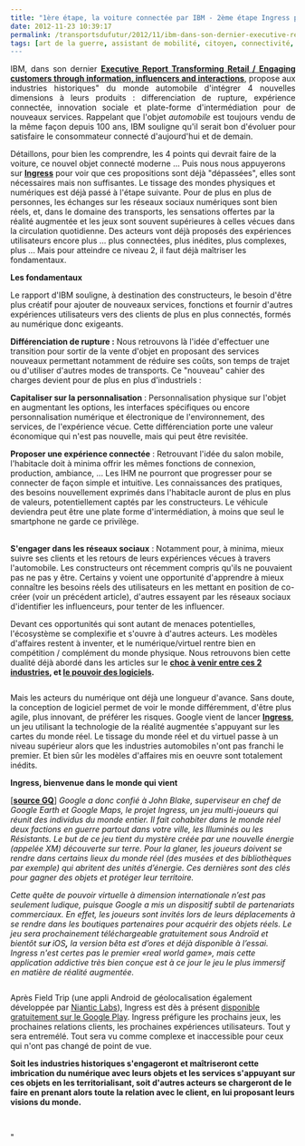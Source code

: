 ```yaml
---
title: "1ère étape, la voiture connectée par IBM - 2ème étape Ingress par Google"
date: 2012-11-23 10:39:17
permalink: /transportsdufutur/2012/11/ibm-dans-son-dernier-executive-report-tranforming-retail-engaging-customers-through-information-influencers-and-interacti.html
tags: [art de la guerre, assistant de mobilité, citoyen, connectivité, économie de l'expérience, google, innovation, intelligence collective, internet, internet des objets, pensée complexe]
---
```


<p style="text-align: justify">IBM, dans son dernier <strong><a href="http://www-935.ibm.com/services/us/gbs/thoughtleadership/ibv-transforming-automotive-retail.html" target="_blank">Executive Report Transforming Retail / Engaging customers through information, influencers and interactions</a></strong>, propose aux industries historiques" du monde automobile d'intégrer 4 nouvelles dimensions à leurs produits : differenciation de rupture, expérience connectée, innovation sociale et plate-forme d'intermédiation pour de nouveaux services. Rappelant que l'objet <em>automobile</em> est toujours vendu de la même façon depuis 100 ans, IBM souligne qu'il serait bon d'évoluer pour satisfaire le consommateur connecté d'aujourd'hui et de demain.</p> <p style=""text-align: justify"">Détaillons, pour bien les comprendre, les 4 points qui devrait faire de la voiture, ce nouvel objet connecté moderne ... Puis nous nous appuyerons sur <strong><a href=""https://play.google.com/store/apps/details?id=com.nianticproject.ingress"" target=""_blank"">Ingress</a></strong> pour voir que ces propositions sont déjà "dépassées", elles sont nécessaires mais non suffisantes. Le tissage des mondes physiques et numériques est déjà passé à l'étape suivante. Pour de plus en plus de personnes, les échanges sur les réseaux sociaux numériques sont bien réels, et, dans le domaine des transports, les sensations offertes par la réalité augmentée et les jeux sont souvent supérieures à celles vécues dans la circulation quotidienne. Des acteurs vont déjà proposés des expériences utilisateurs encore plus ... plus connectées, plus inédites, plus complexes, plus ... Mais pour atteindre ce niveau 2, il faut déjà maîtriser les fondamentaux.</p>   <!--more-->  <p style=""text-align: justify""><strong>Les fondamentaux</strong></p> <p style=""text-align: justify"">Le rapport d'IBM souligne, à destination des constructeurs, le besoin d'être plus créatif pour ajouter de nouveaux services, fonctions et fournir d'autres expériences utilisateurs vers des clients de plus en plus connectés, formés au numérique donc exigeants.</p> <p style=""text-align: justify""> <a class=""asset-img-link"" href="https://gabrielplassat.github.io/transportsdufutur/wp-content/uploads/sites/6/old/6a0120a66d2ad4970b017c33de95ee970b-pi.jpg""><img alt=""Ibm1"" border=""0"" class=""asset  asset-image at-xid-6a0120a66d2ad4970b017c33de95ee970b image-full"" src=""/wp-content/uploads/sites/6/old/6a0120a66d2ad4970b017c33de95ee970b-800wi.jpg"" title=""Ibm1"" /></a><br /><strong>Différenciation de rupture :</strong> Nous retrouvons là l'idée d'effectuer une transition pour sortir de la vente d'objet en proposant des services nouveaux permettant notamment de réduire ses coûts, son temps de trajet ou d'utiliser d'autres modes de transports. Ce "nouveau" cahier des charges devient pour de plus en plus d'industriels :</p> <p style=""text-align: justify""> <a class=""asset-img-link"" href="https://gabrielplassat.github.io/transportsdufutur/wp-content/uploads/sites/6/old/6a0120a66d2ad4970b017c33de9a83970b-pi.jpg""><img alt=""Ibm2"" border=""0"" class=""asset  asset-image at-xid-6a0120a66d2ad4970b017c33de9a83970b image-full"" src=""/wp-content/uploads/sites/6/old/6a0120a66d2ad4970b017c33de9a83970b-800wi.jpg"" title=""Ibm2"" /></a><br /><strong>Capitaliser sur la personnalisation</strong> : Personnalisation physique sur l'objet en augmentant les options, les interfaces spécifiques ou encore personnalisation numérique et électronique de l'environnement, des services, de l'expérience vécue. Cette différenciation porte une valeur économique qui n'est pas nouvelle, mais qui peut être revisitée.</p> <p style=""text-align: justify""><strong>Proposer une expérience connectée</strong> : Retrouvant l'idée du salon mobile, l'habitacle doit à minima offrir les mêmes fonctions de connexion, production, ambiance, ... Les IHM ne pourront que progresser pour se connecter de façon simple et intuitive. Les connaissances des pratiques, des besoins nouvellement exprimés dans l'habitacle auront de plus en plus de valeurs, potentiellement captés par les constructeurs. Le véhicule deviendra peut être une plate forme d'intermédiation, à moins que seul le smartphone ne garde ce privilège. </p> <p style=""text-align: justify"">  <a class=""asset-img-link"" href="https://gabrielplassat.github.io/transportsdufutur/wp-content/uploads/sites/6/old/6a0120a66d2ad4970b017d3e0d79ba970c-pi.jpg""><img alt=""Ibm3"" border=""0"" class=""asset  asset-image at-xid-6a0120a66d2ad4970b017d3e0d79ba970c image-full"" src=""/wp-content/uploads/sites/6/old/6a0120a66d2ad4970b017d3e0d79ba970c-800wi.jpg"" title=""Ibm3"" /></a><br /><strong>S'engager dans les réseaux sociaux</strong> : Notamment pour, à minima, mieux suivre ses clients et les retours de leurs expériences vécues à travers l'automobile. Les constructeurs ont récemment compris qu'ils ne pouvaient pas ne pas y être. Certains y voient une opportunité d'apprendre à mieux connaître les besoins réels des utilisateurs en les mettant en position de co-créer (voir un précédent article), d'autres essayent par les réseaux sociaux d'identifier les influenceurs, pour tenter de les influencer.</p> <p style=""text-align: justify"">Devant ces opportunités qui sont autant de menaces potentielles, l'écosystème se complexifie et s'ouvre à d'autres acteurs. Les modèles d'affaires restent à inventer, et le numérique/virtuel rentre bien en compétition / complément du monde physique. Nous retrouvons bien cette dualité déjà abordé dans les articles sur le <strong><a href="https://gabrielplassat.github.io/transportsdufutur/2012/09/lindustrie-automobile-a-choisi-de-concevoir-developper-et-commercialiser-des-produits-qui-sadaptent-a-tous-les-territoires.html"" target=""_blank"">choc à venir entre ces 2 industries</a>, et <a href="https://gabrielplassat.github.io/transportsdufutur/2012/11/le-logiciel-devore-le-monde-quand-les-codes-dominent-les-objets.html"" target=""_blank"">le pouvoir des logiciels</a>.</strong></p> <p style=""text-align: justify""> <a class=""asset-img-link"" href="https://gabrielplassat.github.io/transportsdufutur/wp-content/uploads/sites/6/old/6a0120a66d2ad4970b017ee582683d970d-pi.jpg""><img alt=""Ibm4"" border=""0"" class=""asset  asset-image at-xid-6a0120a66d2ad4970b017ee582683d970d image-full"" src=""/wp-content/uploads/sites/6/old/6a0120a66d2ad4970b017ee582683d970d-800wi.jpg"" title=""Ibm4"" /></a></p> <p style=""text-align: justify"">Mais les acteurs du numérique ont déjà une longueur d'avance. Sans doute, la conception de logiciel permet de voir le monde différemment, d'être plus agile, plus innovant, de préférer les risques. Google vient de lancer <strong><a href=""http://www.join-ingress.fr/"" target=""_blank"">Ingress</a></strong>, un jeu utilisant la technologie de la réalité augmentée s'appuyant sur les cartes du monde réel. Le tissage du monde réel et du virtuel passe à un niveau supérieur alors que les industries automobiles n'ont pas franchi le premier. Et bien sûr les modèles d'affaires mis en oeuvre sont totalement inédits.</p> <p style=""text-align: justify""><strong>Ingress, bienvenue dans le monde qui vient</strong></p> <p style=""text-align: justify"">[<strong><a href=""http://www.gqmagazine.fr/culture-web/ca-buzze/articles/ingress-le-reality-game-de-google/16676"" target=""_blank"">source GQ</a></strong>] <em>Google a donc confié à John Blake, superviseur en chef de Google Earth et Google Maps, le projet Ingress, un jeu multi-joueurs qui réunit des individus du monde entier. Il fait cohabiter dans le monde réel deux factions en guerre partout dans votre ville, les Illuminés ou les Résistants. Le but de ce jeu tient du mystère créée par une nouvelle énergie (appelée XM) découverte sur terre. Pour la glaner, les joueurs doivent se rendre dans certains lieux du monde réel (des musées et des bibliothèques par exemple) qui abritent des unités d’énergie. Ces dernières sont des clés pour gagner des objets et protéger leur territoire.</em></p> <p style=""text-align: justify""><em>Cette quête de pouvoir virtuelle à dimension internationale n’est pas seulement ludique, puisque Google a mis un dispositif subtil de partenariats commerciaux. En effet, les joueurs sont invités lors de leurs déplacements à se rendre dans les boutiques partenaires pour acquérir des objets réels. Le jeu sera prochainement téléchargeable gratuitement sous Androïd et bientôt su<strong>r </strong>iOS<strong>,</strong> la version bêta est d’ores et déjà disponible à l’essai. Ingress n'est certes pas le premier «real world game», mais cette application addictive très bien conçue est à ce jour le jeu le plus immersif en matière de réalité augmentée.</em></p> <p style=""text-align: justify""> <a class=""asset-img-link"" href="https://gabrielplassat.github.io/transportsdufutur/wp-content/uploads/sites/6/old/6a0120a66d2ad4970b017ee58754fa970d-pi.jpg""><img alt=""Ingress1"" border=""0"" class=""asset  asset-image at-xid-6a0120a66d2ad4970b017ee58754fa970d image-full"" src=""/wp-content/uploads/sites/6/old/6a0120a66d2ad4970b017ee58754fa970d-800wi.jpg"" title=""Ingress1"" /></a></p> <p style=""text-align: justify"">Après Field Trip (une appli Android de géolocalisation également développée par <a href=""http://www.presse-citron.net/google-revele-lexistence-dun-mysterieux-projet-baptise-niantic-project"" target=""_blank"">Niantic Labs</a>), Ingress est dès à présent <a href=""http://www.ingress.com/"" target=""_blank"">disponible gratuitement sur le Google Play</a>. Ingress préfigure les prochains jeux, les prochaines relations clients, les prochaines expériences utilisateurs. Tout y sera entremélé. Tout sera vu comme complexe et inaccessible pour ceux qui n'ont pas changé de point de vue. </p> <p style=""text-align: justify""><strong>Soit les industries historiques s'engageront et maîtriseront cette imbrication du numérique avec leurs objets et les services s'appuyant sur ces objets en les territorialisant, soit d'autres acteurs se chargeront de le faire en prenant alors toute la relation avec le client, en lui proposant leurs visions du monde.</strong></p> <p style=""text-align: justify""> </p>"
